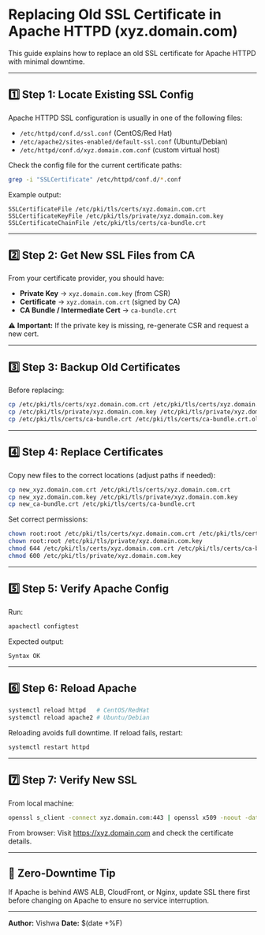 
# Replacing Old SSL Certificate in Apache HTTPD (xyz.domain.com)

This guide explains how to replace an old SSL certificate for Apache HTTPD with minimal downtime.

---

## 1️⃣ Step 1: Locate Existing SSL Config

Apache HTTPD SSL configuration is usually in one of the following files:
- `/etc/httpd/conf.d/ssl.conf` (CentOS/Red Hat)
- `/etc/apache2/sites-enabled/default-ssl.conf` (Ubuntu/Debian)
- `/etc/httpd/conf.d/xyz.domain.com.conf` (custom virtual host)

Check the config file for the current certificate paths:
```bash
grep -i "SSLCertificate" /etc/httpd/conf.d/*.conf
```
Example output:
```
SSLCertificateFile /etc/pki/tls/certs/xyz.domain.com.crt
SSLCertificateKeyFile /etc/pki/tls/private/xyz.domain.com.key
SSLCertificateChainFile /etc/pki/tls/certs/ca-bundle.crt
```

---

## 2️⃣ Step 2: Get New SSL Files from CA

From your certificate provider, you should have:
- **Private Key** → `xyz.domain.com.key` (from CSR)
- **Certificate** → `xyz.domain.com.crt` (signed by CA)
- **CA Bundle / Intermediate Cert** → `ca-bundle.crt`

⚠ **Important:** If the private key is missing, re-generate CSR and request a new cert.

---

## 3️⃣ Step 3: Backup Old Certificates

Before replacing:
```bash
cp /etc/pki/tls/certs/xyz.domain.com.crt /etc/pki/tls/certs/xyz.domain.com.crt.old_$(date +%F)
cp /etc/pki/tls/private/xyz.domain.com.key /etc/pki/tls/private/xyz.domain.com.key.old_$(date +%F)
cp /etc/pki/tls/certs/ca-bundle.crt /etc/pki/tls/certs/ca-bundle.crt.old_$(date +%F)
```

---

## 4️⃣ Step 4: Replace Certificates

Copy new files to the correct locations (adjust paths if needed):
```bash
cp new_xyz.domain.com.crt /etc/pki/tls/certs/xyz.domain.com.crt
cp new_xyz.domain.com.key /etc/pki/tls/private/xyz.domain.com.key
cp new_ca-bundle.crt /etc/pki/tls/certs/ca-bundle.crt
```

Set correct permissions:
```bash
chown root:root /etc/pki/tls/certs/xyz.domain.com.crt /etc/pki/tls/certs/ca-bundle.crt
chown root:root /etc/pki/tls/private/xyz.domain.com.key
chmod 644 /etc/pki/tls/certs/xyz.domain.com.crt /etc/pki/tls/certs/ca-bundle.crt
chmod 600 /etc/pki/tls/private/xyz.domain.com.key
```

---

## 5️⃣ Step 5: Verify Apache Config

Run:
```bash
apachectl configtest
```
Expected output:
```
Syntax OK
```

---

## 6️⃣ Step 6: Reload Apache

```bash
systemctl reload httpd   # CentOS/RedHat
systemctl reload apache2 # Ubuntu/Debian
```

Reloading avoids full downtime. If reload fails, restart:
```bash
systemctl restart httpd
```

---

## 7️⃣ Step 7: Verify New SSL

From local machine:
```bash
openssl s_client -connect xyz.domain.com:443 | openssl x509 -noout -dates -subject -issuer
```

From browser: Visit https://xyz.domain.com and check the certificate details.

---

## 🔹 Zero-Downtime Tip

If Apache is behind AWS ALB, CloudFront, or Nginx, update SSL there first before changing on Apache to ensure no service interruption.

---

**Author:** Vishwa
**Date:** $(date +%F)
